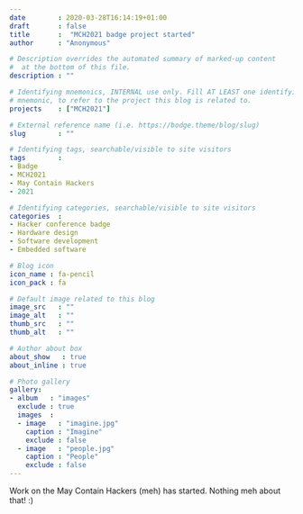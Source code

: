 ```yaml
---
date        : 2020-03-28T16:14:19+01:00
draft       : false
title       :  "MCH2021 badge project started"
author      : "Anonymous"

# Description overrides the automated summary of marked-up content
#  at the bottom of this file.
description : ""

# Identifying mnemonics, INTERNAL use only. Fill AT LEAST one identifying
# mnemonic, to refer to the project this blog is related to.
projects    : ["MCH2021"]

# External reference name (i.e. https://bodge.theme/blog/slug)
slug        : ""

# Identifying tags, searchable/visible to site visitors
tags        :
- Badge
- MCH2021
- May Contain Hackers
- 2021

# Identifying categories, searchable/visible to site visitors
categories  :
- Hacker conference badge
- Hardware design
- Software development
- Embedded software

# Blog icon
icon_name : fa-pencil
icon_pack : fa

# Default image related to this blog
image_src   : ""
image_alt   : ""
thumb_src   : ""
thumb_alt   : ""

# Author about box
about_show   : true
about_inline : true

# Photo gallery
gallery:
- album   : "images"
  exclude : true
  images  :
  - image   : "imagine.jpg"
    caption : "Imagine"
    exclude : false
  - image   : "people.jpg"
    caption : "People"
    exclude : false
---
```


Work on the May Contain Hackers (meh) has started. Nothing meh about that! :)
